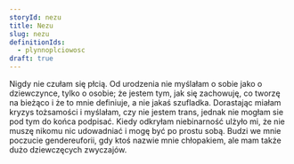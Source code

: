 ```yaml
---
storyId: nezu
title: Nezu
slug: nezu
definitionIds:
  - plynnoplciowosc
draft: true
---
```

Nigdy nie czułam się płcią. Od urodzenia nie myślałam o sobie jako o dziewczynce, tylko o osobie; że jestem tym, jak się zachowuję, co tworzę na bieżąco i że to mnie definiuje, a nie jakaś szufladka. Dorastając miałam kryzys tożsamości i myślałam, czy nie jestem trans, jednak nie mogłam sie pod tym do końca podpisać. Kiedy odkryłam niebinarność ulżyło mi, że nie muszę nikomu nic udowadniać i mogę być po prostu sobą. Budzi we mnie poczucie gendereuforii, gdy ktoś nazwie mnie chłopakiem, ale mam także dużo dziewczęcych zwyczajów.